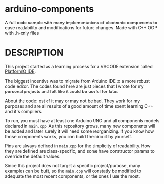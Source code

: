# arduino-components
A full code sample with many implementations of electronic components to ease readability and modifications for future changes. Made with C++ OOP with .h-only files 

# DESCRIPTION
This project started as a learning process for a VSCODE extension called [PlatformIO IDE](https://marketplace.visualstudio.com/items?itemName=platformio.platformio-ide).

The biggest incentive was to migrate from Arduino IDE to a more robust code editor. The codes found here are just pieces that I wrote for my personal projects and felt like it could be useful for later.

About the code: ost of it may or may not be bad. They work for my purposes and are all results of a good amount of time spent learning C++ and it's compilers.

To run, you must have at least one Arduino UNO and all components models declared in `main.cpp`. As this repository grows, many new components will be added and later surely it will need some reorganizing.
If you know how those components works, you can build the circuit by yourself.

Pins are always defined in `main.cpp` for the simplicity of readability. How they are defined are class-specific, and some have constructor params to override the default values.

Since this project does not target a specific project/purpose, many examples can be built, so the `main.cpp` will constatly be modified to adequate the most recent components, or the ones I use the most.
